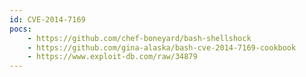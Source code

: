 ```yaml
---
id: CVE-2014-7169
pocs:
    - https://github.com/chef-boneyard/bash-shellshock
    - https://github.com/gina-alaska/bash-cve-2014-7169-cookbook
    - https://www.exploit-db.com/raw/34879
---
```

